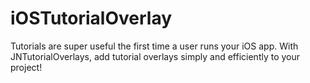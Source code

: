 # iOSTutorialOverlay
Tutorials are super useful the first time a user runs your iOS app. With JNTutorialOverlays, add tutorial overlays simply and efficiently to your project!
